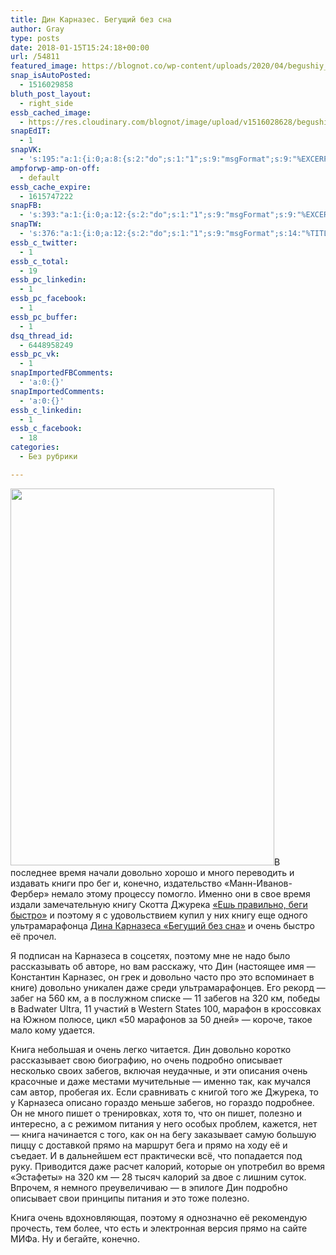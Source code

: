 ```yaml
---
title: Дин Карназес. Бегущий без сна
author: Gray
type: posts
date: 2018-01-15T15:24:18+00:00
url: /54811
featured_image: https://blognot.co/wp-content/uploads/2020/04/begushiy_bez_sna_big_xkjdnc.png
snap_isAutoPosted:
  - 1516029858
bluth_post_layout:
  - right_side
essb_cached_image:
  - https://res.cloudinary.com/blognot/image/upload/v1516028628/begushiy_bez_sna_big_xkjdnc.png
snapEdIT:
  - 1
snapVK:
  - 's:195:"a:1:{i:0;a:8:{s:2:"do";s:1:"1";s:9:"msgFormat";s:9:"%EXCERPT%";s:8:"postType";s:1:"A";s:9:"isAutoImg";s:1:"A";s:8:"imgToUse";s:0:"";s:9:"isAutoURL";s:1:"A";s:8:"urlToUse";s:0:"";s:4:"doVK";i:0;}}";'
ampforwp-amp-on-off:
  - default
essb_cache_expire:
  - 1615747222
snapFB:
  - 's:393:"a:1:{i:0;a:12:{s:2:"do";s:1:"1";s:9:"msgFormat";s:9:"%EXCERPT%";s:8:"postType";s:1:"A";s:9:"isAutoImg";s:1:"A";s:8:"imgToUse";s:0:"";s:9:"isAutoURL";s:1:"A";s:8:"urlToUse";s:0:"";s:4:"doFB";i:0;s:8:"isPosted";s:1:"1";s:4:"pgID";s:32:"133222213376133_1787646681267003";s:7:"postURL";s:62:"http://www.facebook.com/133222213376133/posts/1787646681267003";s:5:"pDate";s:19:"2018-01-15 15:26:10";}}";'
snapTW:
  - 's:376:"a:1:{i:0;a:12:{s:2:"do";s:1:"1";s:9:"msgFormat";s:14:"%TITLE%  %URL%";s:8:"attchImg";s:1:"1";s:9:"isAutoImg";s:1:"A";s:8:"imgToUse";s:0:"";s:9:"isAutoURL";s:1:"A";s:8:"urlToUse";s:0:"";s:4:"doTW";i:0;s:8:"isPosted";s:1:"1";s:4:"pgID";s:18:"952924890017001472";s:7:"postURL";s:53:"https://twitter.com/gray_ru/status/952924890017001472";s:5:"pDate";s:19:"2018-01-15 15:26:13";}}";'
essb_c_twitter:
  - 1
essb_c_total:
  - 19
essb_pc_linkedin:
  - 1
essb_pc_facebook:
  - 1
essb_pc_buffer:
  - 1
dsq_thread_id:
  - 6448958249
essb_pc_vk:
  - 1
snapImportedFBComments:
  - 'a:0:{}'
snapImportedComments:
  - 'a:0:{}'
essb_c_linkedin:
  - 1
essb_c_facebook:
  - 18
categories:
  - Без рубрики

---
```








[<img data-attachment-id="54813" data-permalink="https://blognot.co/54811/begushiy_bez_sna_big_xkjdnc" data-orig-file="https://i0.wp.com/blognot.co/wp-content/uploads/2020/04/begushiy_bez_sna_big_xkjdnc.png?fit=422%2C603&ssl=1" data-orig-size="422,603" data-comments-opened="1" data-image-meta="{&quot;aperture&quot;:&quot;0&quot;,&quot;credit&quot;:&quot;&quot;,&quot;camera&quot;:&quot;&quot;,&quot;caption&quot;:&quot;&quot;,&quot;created_timestamp&quot;:&quot;0&quot;,&quot;copyright&quot;:&quot;&quot;,&quot;focal_length&quot;:&quot;0&quot;,&quot;iso&quot;:&quot;0&quot;,&quot;shutter_speed&quot;:&quot;0&quot;,&quot;title&quot;:&quot;&quot;,&quot;orientation&quot;:&quot;0&quot;}" data-image-title="begushiy_bez_sna_big_xkjdnc" data-image-description="" data-medium-file="https://i0.wp.com/blognot.co/wp-content/uploads/2020/04/begushiy_bez_sna_big_xkjdnc.png?fit=210%2C300&ssl=1" data-large-file="https://i0.wp.com/blognot.co/wp-content/uploads/2020/04/begushiy_bez_sna_big_xkjdnc.png?fit=422%2C603&ssl=1" class="alignleft wp-image-54813" src="https://i1.wp.com/res.cloudinary.com/blognot/image/upload/v1516028628/begushiy_bez_sna_big_xkjdnc.png?resize=422%2C603&#038;ssl=1" alt="" width="422" height="603" data-recalc-dims="1" />][1]В последнее время начали довольно хорошо и много переводить и издавать книги про бег и, конечно, издательство &#171;Манн-Иванов-Фербер&#187; немало этому процессу помогло. Именно они в свое время издали замечательную книгу Скотта Джурека [&#171;Ешь правильно, беги быстро&#187;][2] и поэтому я с удовольствием купил у них книгу еще одного ультрамарафонца [Дина Карназеса &#171;Бегущий без сна&#187;][1] и очень быстро её прочел.

Я подписан на Карназеса в соцсетях, поэтому мне не надо было рассказывать об авторе, но вам расскажу, что Дин (настоящее имя — Константин Карназес, он грек и довольно часто про это вспоминает в книге) довольно уникален даже среди ультрамарафонцев. Его рекорд — забег на 560 км, а в послужном списке — 11 забегов на 320 км, победы в Badwater Ultra, 11 участий в Western States 100, марафон в кроссовках на Южном полюсе, цикл &#171;50 марафонов за 50 дней&#187; — короче, такое мало кому удается.

Книга небольшая и очень легко читается. Дин довольно коротко рассказывает свою биографию, но очень подробно описывает несколько своих забегов, включая неудачные, и эти описания очень красочные и даже местами мучительные — именно так, как мучался сам автор, пробегая их. Если сравнивать с книгой того же Джурека, то у Карназеса описано гораздо меньше забегов, но гораздо подробнее. Он не много пишет о тренировках, хотя то, что он пишет, полезно и интересно, а с режимом питания у него особых проблем, кажется, нет — книга начинается с того, как он на бегу заказывает самую большую пиццу с доставкой прямо на маршрут бега и прямо на ходу её и съедает. И в дальнейшем ест практически всё, что попадается под руку. Приводится даже расчет калорий, которые он употребил во время &#171;Эстафеты&#187; на 320 км — 28 тысяч калорий за двое с лишним суток. Впрочем, я немного преувеличиваю — в эпилоге Дин подробно описывает свои принципы питания и это тоже полезно.

Книга очень вдохновляющая, поэтому я однозначно её рекомендую прочесть, тем более, что есть и электронная версия прямо на сайте МИФа. Ну и бегайте, конечно.

 [1]: https://ad.admitad.com/g/laq08uprbv37e84525235799280e31/?ulp=https%3A%2F%2Fwww.mann-ivanov-ferber.ru%2Fbooks%2Fbegushhij-bez-sna%2F
 [2]: https://ad.admitad.com/g/laq08uprbv37e84525235799280e31/?ulp=https%3A%2F%2Fwww.mann-ivanov-ferber.ru%2Fbooks%2Fesh_pravilno_begi_bystro%2F